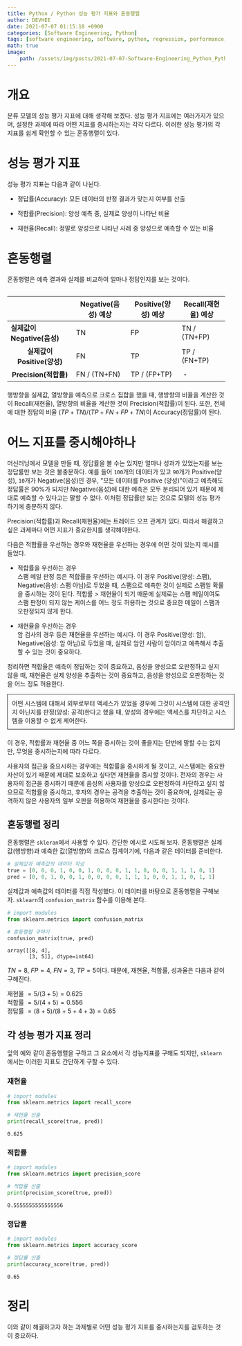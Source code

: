 ```yaml
---
title: Python / Python 성능 평가 지표와 혼동행렬
author: DEVHEE
date: 2021-07-07 01:15:18 +0900
categories: [Software Engineering, Python]
tags: [software engineering, software, python, regression, performance, measure]
math: true
image:
    path: /assets/img/posts/2021-07-07-Software-Engineering_Python_Python-성능-평가-지표와-혼동행렬/preview.jpg
---
```


# **개요**

분류 모델의 성능 평가 지표에 대해 생각해 보겠다. 성능 평가 지표에는 여러가지가 있으며, 설정한 과제에 따라 어떤 지표를 중시하는지는 각각 다르다. 이러한 성능 평가의 각 지표를 쉽게 확인할 수 있는 혼동행렬이 있다.

# **성능 평가 지표**

성능 평가 지표는 다음과 같이 나뉜다.

- 정답률(Accuracy): 모든 데이터의 판정 결과가 맞는지 여부를 산출

- 적합률(Precision): 양성 예측 중, 실제로 양성이 나타난 비율

- 재현율(Recall): 정말로 양성으로 나타난 사례 중 양성으로 예측할 수 있는 비율

# **혼동행렬**

혼동행렬은 예측 결과와 실제를 비교하여 얼마나 정답인지를 보는 것이다.

<table class="GeneratedTable" style="margin-top: 30px; margin-bottom: 20px;">
  <thead>
    <tr>
      <th class="center"></th>
      <th class="center">Negative(음성) 예상</th>
      <th class="center">Positive(양성) 예상</th>
      <th class="center">Recall(재현율) 예상</th>
    </tr>
  </thead>
  <tbody>
    <tr>
      <td class="center" style="width: 30%; font-weight: bold;">실제값이 Negative(음성)</td>
      <td class="center">TN</td>
      <td class="center">FP</td>
      <td class="center">TN / (TN+FP)</td>
    </tr>
    <tr>
      <td style="text-align: center; font-weight: bold;">실제값이 Positive(양성)</td>
      <td class="center">FN</td>
      <td class="center">TP</td>
      <td class="center">TP / (FN+TP)</td>
    </tr>
    <tr>
      <td style="text-align: center; font-weight: bold;">Precision(적합률)</td>
      <td class="center">FN / (TN+FN)</td>
      <td class="center">TP / (FP+TP)</td>
      <td class="center">・</td>
    </tr>
  </tbody>
</table>

행방향을 실제값, 열방향을 예측으로 크로스 집합을 했을 때, 행방향의 비율을 계산한 것이 Recall(재현율), 열방향의 비율을 계산한 것이 Precision(적합률)이 된다. 또한, 전체에 대한 정답의 비율 $(TP+TN) / (TP+FN+FP+TN)$이 Accuracy(정답률)이 된다.

# **어느 지표를 중시해야하나**

머신러닝에서 모델을 만들 때, 정답률을 볼 수는 있지만 얼마나 성과가 있었는지를 보는 정답률만 보는 것은 불충분하다. 예를 들어 `100`개의 데이터가 있고 `90`개가 Positive(양성), `10`개가 Negative(음성)인 경우, "모든 데이터를 Positive (양성)"이라고 예측해도 정답률은 90%가 되지만 Negative(음성)에 대한 예측은 모두 분리되어 있기 때문에 제대로 예측할 수 있다고는 말할 수 없다. 이처럼 정답률만 보는 것으로 모델의 성능 평가하기에 충분하지 않다.

Precision(적합률)과 Recall(재현율)에는 트레이드 오프 관계가 있다. 따라서 해결하고 싶은 과제마다 어떤 지표가 중요한지를 생각해야한다.

다음은 적합률을 우선하는 경우와 재현율을 우선하는 경우에 어떤 것이 있는지 예시를 들었다.

- 적합률을 우선하는 경우  
스팸 메일 판정 등은 적합률을 우선하는 예시다. 이 경우 Positive(양성: 스팸), Negative(음성: 스팸 아님)로 두었을 때, 스팸으로 예측한 것이 실제로 스팸일 확률을 중시하는 것이 된다. 적합률 $>$ 재현율이 되기 때문에 실제로는 스팸 메일이여도 스팸 판정이 되지 않는 케이스를 어느 정도 허용하는 것으로 중요한 메일이 스팸과 오판정되지 않게 한다.

- 재현율을 우선하는 경우  
암 검사의 경우 등은 재현율을 우선하는 예시다. 이 경우 Positive(양성: 암), Negative(음성: 암 아님)로 두었을 때, 실제로 암인 사람이 암이라고 예측해서 추출할 수 있는 것이 중요하다.

정리하면 적합율은 예측이 정답하는 것이 중요하고, 음성을 양성으로 오판정하고 싶지 않을 때, 재현율은 실제 양성을 추출하는 것이 중요하고, 음성을 양성으로 오판정하는 것을 어느 정도 허용한다.

<div style="border:1px solid; padding:10px; margin-bottom: 20px; width: 100%;">
어떤 시스템에 대해서 외부로부터 액세스가 있었을 경우에 그것이 시스템에 대한 공격인지 아닌지를 판정(양성: 공격)한다고 했을 때, 양성의 경우에는 액세스를 차단하고 시스템을 이용할 수 없게 제어한다.
</div>

이 경우, 적합률과 재현율 중 어느 쪽을 중시하는 것이 좋을지는 단번에 말할 수는 없지만, 무엇을 중시하는지에 따라 다르다.

사용자의 접근을 중요시하는 경우에는 적합률을 중시하게 될 것이고, 시스템에는 중요한 자산이 있기 때문에 제대로 보호하고 싶다면 재현율을 중시할 것이다. 전자의 경우는 사용자의 접근을 중시하기 때문에 음성의 사용자를 양성으로 오판정하여 차단하고 싶지 않으므로 적합률을 중시하고, 후자의 경우는 공격을 추출하는 것이 중요하며, 실제로는 공격하지 않은 사용자의 일부 오판을 허용하여 재현율을 중시한다는 것이다.

## **혼동행렬 정리**

혼동행렬은 `skleran`에서 사용할 수 있다. 간단한 예시로 시도해 보자. 혼동행렬은 실제값(행방향)과 예측한 값(열방향)의 크로스 집계이기에, 다음과 같은 데이터를 준비한다.

```python
# 실제값과 예측값의 데이터 작성
true = [0, 0, 0, 1, 0, 0, 1, 0, 0, 0, 1, 1, 0, 0, 0, 1, 1, 1, 0, 1] 
pred = [0, 0, 1, 0, 0, 1, 0, 0, 0, 0, 1, 1, 1, 0, 0, 1, 1, 0, 1, 1]
```

실제값과 예측값의 데이터를 직접 작성했다. 이 데이터를 바탕으로 혼동행렬을 구해보자. `sklearn`의 `confusion_matrix` 함수를 이용해 본다.

```python
# import modules
from sklearn.metrics import confusion_matrix

# 혼동행렬 구하기
confusion_matrix(true, pred)
```

```output
array([[8, 4],
       [3, 5]], dtype=int64)
```

$TN = 8$, $FP = 4$, $FN = 3$, $TP = 5$이다. 때문에, 재현율, 적합률, 성과율은 다음과 같이 구해진다.

재현율 $= 5 / (3+5) = 0.625$  
적합률 $= 5 / (4+5) = 0.556$  
정답률 $= (8+5) / (8+5+4+3) = 0.65$

## **각 성능 평가 지표 정리**

앞의 예와 같이 혼동행렬을 구하고 그 요소에서 각 성능지표를 구해도 되지만, `sklearn`에서는 이러한 지표도 간단하게 구할 수 있다.

### **재현율**

```python
# import modules
from sklearn.metrics import recall_score

# 재현율 산출
print(recall_score(true, pred))
```

```output
0.625
```

### **적합률**

```python
# import modules
from sklearn.metrics import precision_score

# 적합률 산출
print(precision_score(true, pred))
```

```output
0.5555555555555556
```

### **정답률**

```python
# import modules
from sklearn.metrics import accuracy_score

# 정답률 산출
print(accuracy_score(true, pred))
```

```output
0.65
```

# **정리**

이와 같이 해결하고자 하는 과제별로 어떤 성능 평가 지표를 중시하는지를 검토하는 것이 중요하다.